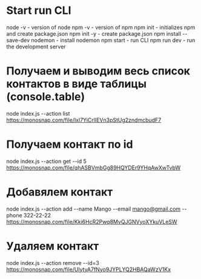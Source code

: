 # Start run CLI
node -v - version of node
npm -v - version of npm
npm init - initializes npm and create package.json
npm init -y - create package.json
npm install --save-dev nodemon - install nodemon
npm start - run CLI
npm run dev - run the development server

# Получаем и выводим весь список контактов в виде таблицы (console.table)
node index.js --action list
https://monosnap.com/file/Ixl7YiCrlIEVn3pStUg2zndmcbudF7

# Получаем контакт по id
node index.js --action get --id 5
https://monosnap.com/file/qhASBVmbGg89HQYDEr9YHqAwXwTvbW

# Добавялем контакт
node index.js --action add --name Mango --email mango@gmail.com --phone 322-22-22
https://monosnap.com/file/Kki6HcR2Pwq8MvQJGNVyoXYkuVLeSW

# Удаляем контакт
node index.js --action remove --id=3
https://monosnap.com/file/UlytyA7fNyo9JYPLYQ2HBAQaWzV1Kx


